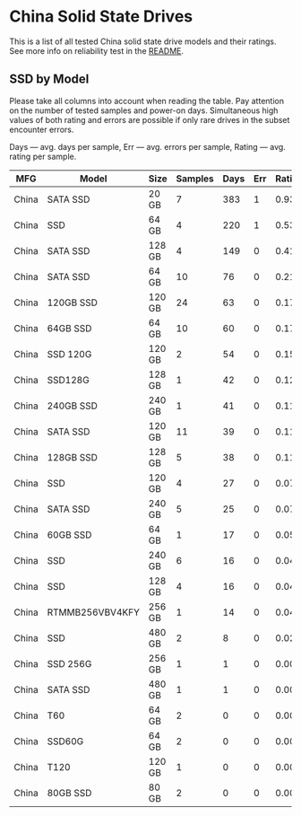 China Solid State Drives
========================

This is a list of all tested China solid state drive models and their ratings. See
more info on reliability test in the [README](https://github.com/linuxhw/SMART).

SSD by Model
------------

Please take all columns into account when reading the table. Pay attention on the
number of tested samples and power-on days. Simultaneous high values of both rating
and errors are possible if only rare drives in the subset encounter errors.

Days   — avg. days per sample,
Err    — avg. errors per sample,
Rating — avg. rating per sample.

| MFG       | Model              | Size   | Samples | Days  | Err   | Rating |
|-----------|--------------------|--------|---------|-------|-------|--------|
| China     | SATA SSD           | 20 GB  | 7       | 383   | 1     | 0.93   |
| China     | SSD                | 64 GB  | 4       | 220   | 1     | 0.53   |
| China     | SATA SSD           | 128 GB | 4       | 149   | 0     | 0.41   |
| China     | SATA SSD           | 64 GB  | 10      | 76    | 0     | 0.21   |
| China     | 120GB SSD          | 120 GB | 24      | 63    | 0     | 0.17   |
| China     | 64GB SSD           | 64 GB  | 10      | 60    | 0     | 0.17   |
| China     | SSD 120G           | 120 GB | 2       | 54    | 0     | 0.15   |
| China     | SSD128G            | 128 GB | 1       | 42    | 0     | 0.12   |
| China     | 240GB SSD          | 240 GB | 1       | 41    | 0     | 0.11   |
| China     | SATA SSD           | 120 GB | 11      | 39    | 0     | 0.11   |
| China     | 128GB SSD          | 128 GB | 5       | 38    | 0     | 0.11   |
| China     | SSD                | 120 GB | 4       | 27    | 0     | 0.07   |
| China     | SATA SSD           | 240 GB | 5       | 25    | 0     | 0.07   |
| China     | 60GB SSD           | 64 GB  | 1       | 17    | 0     | 0.05   |
| China     | SSD                | 240 GB | 6       | 16    | 0     | 0.04   |
| China     | SSD                | 128 GB | 4       | 16    | 0     | 0.04   |
| China     | RTMMB256VBV4KFY    | 256 GB | 1       | 14    | 0     | 0.04   |
| China     | SSD                | 480 GB | 2       | 8     | 0     | 0.02   |
| China     | SSD 256G           | 256 GB | 1       | 1     | 0     | 0.00   |
| China     | SATA SSD           | 480 GB | 1       | 1     | 0     | 0.00   |
| China     | T60                | 64 GB  | 2       | 0     | 0     | 0.00   |
| China     | SSD60G             | 64 GB  | 2       | 0     | 0     | 0.00   |
| China     | T120               | 120 GB | 1       | 0     | 0     | 0.00   |
| China     | 80GB SSD           | 80 GB  | 2       | 0     | 0     | 0.00   |
